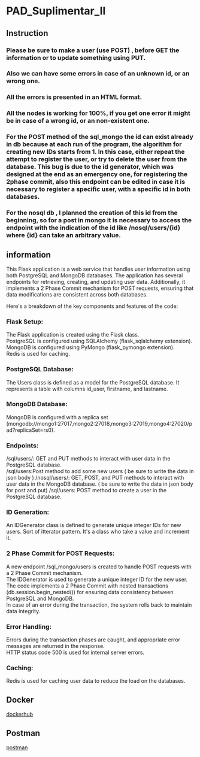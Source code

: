 # PAD_Suplimentar_II

## Instruction
### Please be sure to make a user (use POST) , before GET the information or to update something using PUT.
### Also we can have some errors in case of an unknown id, or an wrong one.
### All the errors is presented in an HTML format.
### All the nodes is working for 100%, if you get one error it might be in case of a wrong id, or an non-existent one.
### For the POST method of the sql_mongo the id can exist already in db because at each run of the program, the algorithm for creating new IDs starts from 1. In this case, either repeat the attempt to register the user, or try to delete the user from the database. This bug is due to the id generator, which was designed at the end as an emergency one, for registering the 2phase commit, also this endpoint can be edited in case it is necessary to register a specific user, with a specific id in both databases.  
### For the nosql db , I planned the creation of this id from the beginning, so for a post in mongo it is necessary to access the endpoint with the indication of the id like /nosql/users/{id} where {id} can take an arbitrary value.

## information  
This Flask application is a web service that handles user information using both PostgreSQL and MongoDB databases. The application has several endpoints for retrieving, creating, and updating user data. Additionally, it implements a 2 Phase Commit mechanism for POST requests, ensuring that data modifications are consistent across both databases.

Here's a breakdown of the key components and features of the code:

### Flask Setup:

The Flask application is created using the Flask class.  
PostgreSQL is configured using SQLAlchemy (flask_sqlalchemy extension).  
MongoDB is configured using PyMongo (flask_pymongo extension).  
Redis is used for caching.  

### PostgreSQL Database:

The Users class is defined as a model for the PostgreSQL database. It represents a table with columns id_user, firstname, and lastname.  
### MongoDB Database:  
MongoDB is configured with a replica set (mongodb://mongo1:27017,mongo2:27018,mongo3:27019,mongo4:27020/pad?replicaSet=rs0).  
### Endpoints:  

/sql/users/<id>: GET and PUT methods to interact with user data in the PostgreSQL database.  
/sql/users:Post method to add some new users ( be sure to write the data in json body )
/nosql/users/<id>: GET, POST, and PUT methods to interact with user data in the MongoDB database.  ( be sure to write the data in json body for post and put)
/sql/users: POST method to create a user in the PostgreSQL database.  

### ID Generation:  

An IDGenerator class is defined to generate unique integer IDs for new users. Sort of itterator pattern. It's a class who take a value and increment it.

### 2 Phase Commit for POST Requests:  

A new endpoint /sql_mongo/users is created to handle POST requests with a 2 Phase Commit mechanism.  
The IDGenerator is used to generate a unique integer ID for the new user.  
The code implements a 2 Phase Commit with nested transactions (db.session.begin_nested()) for ensuring data consistency between PostgreSQL and MongoDB.    
In case of an error during the transaction, the system rolls back to maintain data integrity.  

### Error Handling:  

Errors during the transaction phases are caught, and appropriate error messages are returned in the response.  
HTTP status code 500 is used for internal server errors.  

### Caching:  

Redis is used for caching user data to reduce the load on the databases.  


## Docker
[dockerhub](https://hub.docker.com/repository/docker/katko/pad_suplimentary_2/general)

## Postman
[postman](https://www.postman.com/katko23/workspace/utm/collection/24315989-d6cd493a-c90b-40e1-922b-0974b9accf56?action=share&creator=24315989)

